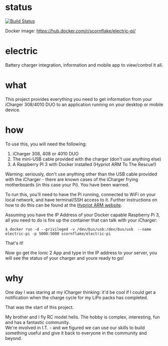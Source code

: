 # status
[![Build Status](https://travis-ci.org/johncclayton/electric.svg?branch=master)](https://travis-ci.org/johncclayton/electric)

Docker image: https://hub.docker.com/r/scornflake/electric-pi/

# electric
Battery charger integration, information and mobile app to view/control it all.

# what
This project provides everything you need to get information from your iCharger 308/4010 DUO to an application 
running on your desktop or mobile device.

# how
To use this, you will need the following:

 1. iCharger 308, 408 or 4010 DUO
 1. The mini-USB cable provided with the charger (don't use anything else)
 1. A Raspberry PI 3 with Docker installed (Hypriot ARM To The Rescue!)

Warning: seriously, don't use anything other than the USB cable provided with the iCharger - there are known cases
 of the iCharger frying motherboards (in this case your Pi).  You have been warned.

To run this, you'll need to have the Pi running, connected to WiFi on your local network, and have terminal/SSH access 
to it.  Further instructions on how to do this can be found at the [Hypriot ARM website](https://github.com/hypriot/device-init#the-bootdevice-inityaml).  

Assuming you have the IP Address of your Docker capable Raspberry Pi 3, all you need to do is fire up the container that can talk with your iCharger: 

    $ docker run -d --privileged -v /dev/bus/usb:/dev/bus/usb  --name electric-pi -p 5000:5000 scornflake/electric-pi 

That's it!  

Now go get the Ionic 2 App and type in the IP address to your server, you will see the status of your
charger and youre ready to go!

# why
One day I was staring at my iCharger thinking: it'd be cool if I could get a notification when the charge cycle 
for my LiPo packs has completed.  

That was the start of this project.  

My brother and I fly RC model helis.  The hobby is complex, interesting, fun and has a fantastic community.  
We're involved in I.T. - and we figured we can use our skills to build something useful and give it back to everyone 
in the community and beyond. 
 
